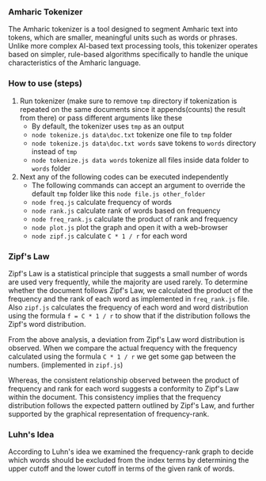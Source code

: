 ### Amharic Tokenizer

The Amharic tokenizer is a tool designed to segment
Amharic text into tokens, which are smaller, meaningful units such
as words or phrases. Unlike more complex AI-based text processing tools,
this tokenizer operates based on simpler, rule-based algorithms specifically
to handle the unique characteristics of the Amharic language.

### How to use (steps)

1. Run tokenizer (make sure to remove `tmp` directory if tokenization is repeated on the same documents since it
   appends(counts) the result from there)
   or pass different arguments like these
    - By default, the tokenizer uses `tmp` as an output
    - ```node tokenize.js data\doc.txt``` tokenize one file to `tmp` folder
    - ```node tokenize.js data\doc.txt words``` save tokens to `words` directory instead of `tmp`
    - ```node tokenize.js data words``` tokenize all files inside data folder to `words` folder
2. Next any of the following codes can be executed independently
    - The following commands can accept an argument to override the default `tmp` folder like
      this `node file.js other_folder`
    - ```node freq.js``` calculate frequency of words
    - ```node rank.js``` calculate rank of words based on frequency
    - ```node freq_rank.js``` calculate the product of rank and frequency
    - ```node plot.js``` plot the graph and open it with a web-browser
    - ```node zipf.js``` calculate `C * 1 / r` for each word

### Zipf's Law

Zipf's Law is a statistical principle that suggests
a small number of words are used very frequently,
while the majority are used rarely. To determine whether
the document follows Zipf's Law, we calculated the product
of the frequency and the rank of each word as implemented
in `freq_rank.js` file. Also `zipf.js` calculates the
frequency of each word and word distribution using the
formula `f = C * 1 / r` to show that if the distribution
follows the Zipf's word distribution.

From the above analysis, a deviation from Zipf's Law
word distribution is observed. When we compare the actual frequency
with the frequency calculated using the formula `C * 1 / r` we get
some gap between the numbers. (implemented in `zipf.js`)

Whereas, the consistent relationship observed between the product of frequency
and rank for each word suggests a conformity to Zipf's Law within the
document. This consistency implies that the frequency distribution
follows the expected pattern outlined by Zipf's Law, and further
supported by the graphical representation of frequency-rank.

### Luhn's Idea

According to Luhn's idea we examined the frequency-rank
graph to decide which words should be excluded from the
index terms by determining the upper cutoff and the lower
cutoff in terms of the given rank of words.

[//]: # (TODO decide cutoff)